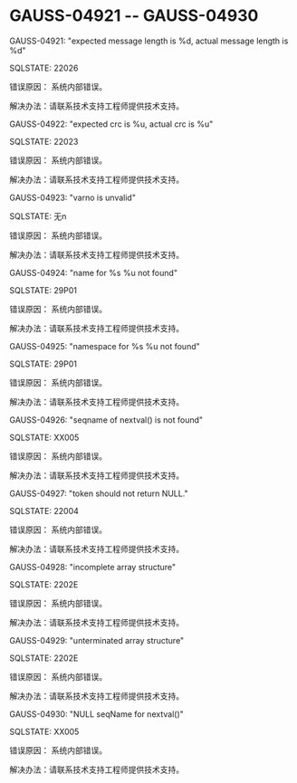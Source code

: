 # GAUSS-04921 -- GAUSS-04930

GAUSS-04921: "expected message length is %d, actual message length is %d"

SQLSTATE: 22026

错误原因： 系统内部错误。

解决办法：请联系技术支持工程师提供技术支持。

GAUSS-04922: "expected crc is %u, actual crc is %u"

SQLSTATE: 22023

错误原因： 系统内部错误。

解决办法：请联系技术支持工程师提供技术支持。

GAUSS-04923: "varno is unvalid"

SQLSTATE: 无n

错误原因： 系统内部错误。

解决办法：请联系技术支持工程师提供技术支持。

GAUSS-04924: "name for %s %u not found"

SQLSTATE: 29P01

错误原因： 系统内部错误。

解决办法：请联系技术支持工程师提供技术支持。

GAUSS-04925: "namespace for %s %u not found"

SQLSTATE: 29P01

错误原因： 系统内部错误。

解决办法：请联系技术支持工程师提供技术支持。

GAUSS-04926: "seqname of nextval\(\) is not found"

SQLSTATE: XX005

错误原因： 系统内部错误。

解决办法：请联系技术支持工程师提供技术支持。

GAUSS-04927: "token should not return NULL."

SQLSTATE: 22004

错误原因： 系统内部错误。

解决办法：请联系技术支持工程师提供技术支持。

GAUSS-04928: "incomplete array structure"

SQLSTATE: 2202E

错误原因： 系统内部错误。

解决办法：请联系技术支持工程师提供技术支持。

GAUSS-04929: "unterminated array structure"

SQLSTATE: 2202E

错误原因： 系统内部错误。

解决办法：请联系技术支持工程师提供技术支持。

GAUSS-04930: "NULL seqName for nextval\(\)"

SQLSTATE: XX005

错误原因： 系统内部错误。

解决办法：请联系技术支持工程师提供技术支持。

